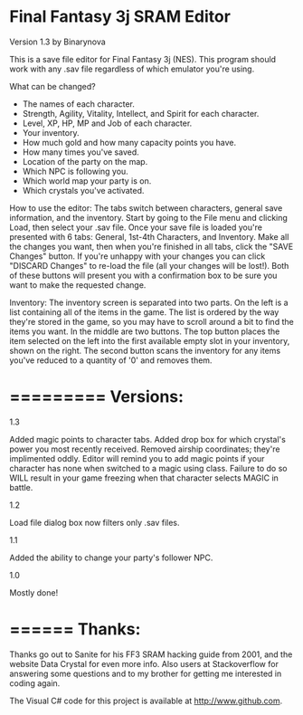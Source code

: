 Final Fantasy 3j SRAM Editor
=

Version 1.3 by Binarynova

This is a save file editor for Final Fantasy 3j (NES). This program should work with any .sav
file regardless of which emulator you're using.

What can be changed?

- The names of each character.
- Strength, Agility, Vitality, Intellect, and Spirit for each character.
- Level, XP, HP, MP and Job of each character.
- Your inventory.
- How much gold and how many capacity points you have.
- How many times you've saved.
- Location of the party on the map.
- Which NPC is following you.
- Which world map your party is on.
- Which crystals you've activated.

How to use the editor:
  The tabs switch between characters, general save information, and the inventory. Start by going to the File menu
and clicking Load, then select your .sav file. Once your save file is loaded you're presented with 6 tabs: General,
1st-4th Characters, and Inventory. Make all the changes you want, then when you're finished in all tabs, click the
"SAVE Changes" button. If you're unhappy with your changes you can click "DISCARD Changes" to re-load the file
(all your changes will be lost!). Both of these buttons will present you with a confirmation box to be sure you want
to make the requested change.

Inventory:
  The inventory screen is separated into two parts. On the left is a list containing all of the items in the game. The
list is ordered by the way they're stored in the game, so you may have to scroll around a bit to find the items you
want. In the middle are two buttons. The top button places the item selected on the left into the first available
empty slot in your inventory, shown on the right. The second button scans the inventory for any items you've reduced
to a quantity of '0' and removes them.

=========
Versions:
=========

1.3

Added magic points to character tabs. Added drop box for which crystal's power you most recently received. Removed airship coordinates; they're implimented oddly. Editor will remind you to add magic points if your character has none when switched to a magic using class. Failure to do so WILL result in your game freezing when that character selects MAGIC in battle. 

1.2

Load file dialog box now filters only .sav files.

1.1

Added the ability to change your party's follower NPC.

1.0

Mostly done!

======
Thanks:
======
Thanks go out to Sanite for his FF3 SRAM hacking guide from 2001, and the website Data Crystal for even more info. Also users at Stackoverflow for answering some questions and to my brother for getting me interested in coding again.

The Visual C# code for this project is available at http://www.github.com.
